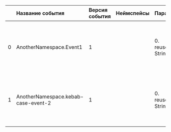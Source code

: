 | | Название события | Версия события | Неймспейсы | Параметры | Описание | Комментарий | Android | iOS | WebSmartTV | Unity |
|---:|:---|:---|:---|:---|:---|:---|:---|:---|:---|:---|
|0|AnotherNamespace.Event1|1||0. reusedParam: String<br>|Первое событие с переиспользуемым параметром<br>0. reusedParam - Параметр, который переиспользуется в нескольких событиях<br>||В разработке https://your-tracker.com|В разработке https://your-tracker.com|В разработке https://your-tracker.com|В разработке https://your-tracker.com|
|1|AnotherNamespace.kebab-case-event-2|1||0. reusedParam: String<br>|Второе событие с переиспользуемым параметром<br>0. reusedParam - Параметр, который переиспользуется в нескольких событиях<br>||В разработке https://your-tracker.com|В разработке https://your-tracker.com|В разработке https://your-tracker.com|В разработке https://your-tracker.com|
